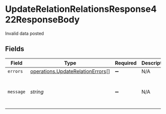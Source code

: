 # UpdateRelationRelationsResponse422ResponseBody

Invalid data posted


## Fields

| Field                                                                                | Type                                                                                 | Required                                                                             | Description                                                                          | Example                                                                              |
| ------------------------------------------------------------------------------------ | ------------------------------------------------------------------------------------ | ------------------------------------------------------------------------------------ | ------------------------------------------------------------------------------------ | ------------------------------------------------------------------------------------ |
| `errors`                                                                             | [operations.UpdateRelationErrors](../../models/operations/updaterelationerrors.md)[] | :heavy_minus_sign:                                                                   | N/A                                                                                  |                                                                                      |
| `message`                                                                            | *string*                                                                             | :heavy_minus_sign:                                                                   | N/A                                                                                  | The given data was invalid.                                                          |